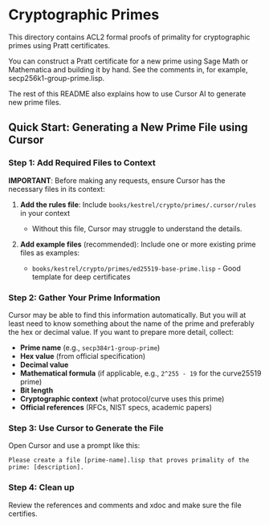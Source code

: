 # Cryptographic Primes

This directory contains ACL2 formal proofs of primality for cryptographic primes using Pratt certificates.

You can construct a Pratt certificate for a new prime using Sage Math or Mathematica and building it by hand.  See the comments in, for example, secp256k1-group-prime.lisp.

The rest of this README also explains how to use Cursor AI to generate new prime files.

## Quick Start: Generating a New Prime File using Cursor

### Step 1: Add Required Files to Context

**IMPORTANT**: Before making any requests, ensure Cursor has the necessary files in its context:

1. **Add the rules file**: Include `books/kestrel/crypto/primes/.cursor/rules` in your context
   - Without this file, Cursor may struggle to understand the details.
   
2. **Add example files** (recommended): Include one or more existing prime files as examples:
   - `books/kestrel/crypto/primes/ed25519-base-prime.lisp` - Good template for deep certificates

### Step 2: Gather Your Prime Information
Cursor may be able to find this information automatically.  But you will at least need to know something about the name of the prime and preferably the hex or decimal value.
If you want to prepare more detail, collect:
- **Prime name** (e.g., `secp384r1-group-prime`)
- **Hex value** (from official specification)
- **Decimal value** 
- **Mathematical formula** (if applicable, e.g., `2^255 - 19` for the curve25519 prime)
- **Bit length**
- **Cryptographic context** (what protocol/curve uses this prime)
- **Official references** (RFCs, NIST specs, academic papers)

### Step 3: Use Cursor to Generate the File

Open Cursor and use a prompt like this:

```
Please create a file [prime-name].lisp that proves primality of the prime: [description].
```

### Step 4: Clean up

Review the references and comments and xdoc and make sure the file certifies.
